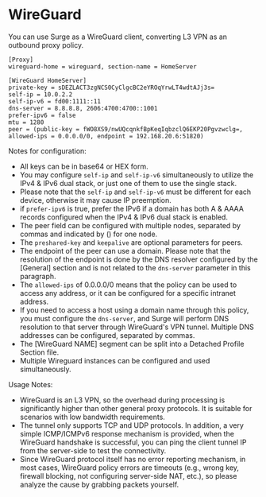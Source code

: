 # WireGuard

You can use Surge as a WireGuard client, converting L3 VPN as an outbound proxy policy.

```
[Proxy]
wireguard-home = wireguard, section-name = HomeServer

[WireGuard HomeServer]
private-key = sDEZLACT3zgNCS0CyClgcBC2eYROqYrwLT4wdtAJj3s=
self-ip = 10.0.2.2
self-ip-v6 = fd00:1111::11
dns-server = 8.8.8.8, 2606:4700:4700::1001
prefer-ipv6 = false
mtu = 1280
peer = (public-key = fWO8XS9/nwUQcqnkfBpKeqIqbzclQ6EKP20Pgvzwclg=, allowed-ips = 0.0.0.0/0, endpoint = 192.168.20.6:51820)
```

Notes for configuration:

- All keys can be in base64 or HEX form.
- You may configure `self-ip` and `self-ip-v6` simultaneously to utilize the IPv4 & IPv6 dual stack, or just one of them to use the single stack.
- Please note that the `self-ip` and `self-ip-v6` must be different for each device, otherwise it may cause IP preemption.
- if `prefer-ipv6` is true, prefer the IPv6 if a domain has both A & AAAA records configured when the IPv4 & IPv6 dual stack is enabled.
- The peer field can be configured with multiple nodes, separated by commas and indicated by () for one node.
- The `preshared-key` and `keepalive` are optional parameters for peers.
- The endpoint of the peer can use a domain. Please note that the resolution of the endpoint is done by the DNS resolver configured by the [General] section and is not related to the `dns-server` parameter in this paragraph.
- The `allowed-ips` of 0.0.0.0/0 means that the policy can be used to access any address, or it can be configured for a specific intranet address.
- If you need to access a host using a domain name through this policy, you must configure the `dns-server`, and Surge will perform DNS resolution to that server through WireGuard's VPN tunnel. Multiple DNS addresses can be configured, separated by commas.
- The [WireGuard NAME] segment can be split into a Detached Profile Section file.
- Multiple Wireguard instances can be configured and used simultaneously.

Usage Notes:

- WireGuard is an L3 VPN, so the overhead during processing is significantly higher than other general proxy protocols. It is suitable for scenarios with low bandwidth requirements.
- The tunnel only supports TCP and UDP protocols. In addition, a very simple ICMP/ICMPv6 response mechanism is provided, when the WireGuard handshake is successful, you can ping the client tunnel IP from the server-side to test the connectivity.
- Since WireGuard protocol itself has no error reporting mechanism, in most cases, WireGuard policy errors are timeouts (e.g., wrong key, firewall blocking, not configuring server-side NAT, etc.), so please analyze the cause by grabbing packets yourself.

